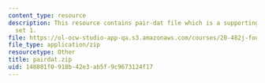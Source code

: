 ```yaml
---
content_type: resource
description: This resource contains pair-dat file which is a supporting file for problem
  set 1.
file: https://ol-ocw-studio-app-qa.s3.amazonaws.com/courses/20-482j-foundations-of-algorithms-and-computational-techniques-in-systems-biology-spring-2006/148881f0918b42e3ab5f9c9673124f17_pairdat.zip
file_type: application/zip
resourcetype: Other
title: pairdat.zip
uid: 148881f0-918b-42e3-ab5f-9c9673124f17
---
```

